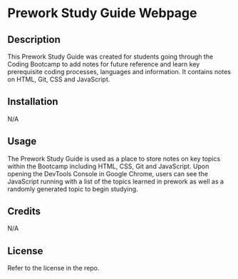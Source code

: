 # Prework Study Guide Webpage

## Description

This Prework Study Guide was created for students going through the Coding Bootcamp to add notes for future reference and learn key prerequisite coding processes, languages and information. It contains notes on HTML, Git, CSS and JavaScript. 

## Installation

N/A

## Usage

The Prework Study Guide is used as a place to store notes on key topics within the Bootcamp including HTML, CSS, Git and JavaScript. Upon opening the DevTools Console in Google Chrome, users can see the JavaScript running with a list of the topics learned in prework as well as a randomly generated topic to begin studying.

## Credits

N/A

## License

Refer to the license in the repo. 